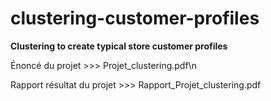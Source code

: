 # clustering-customer-profiles
**Clustering to create typical store customer profiles**

Énoncé du projet >>> Projet_clustering.pdf\n

Rapport résultat du projet >>> Rapport_Projet_clustering.pdf
